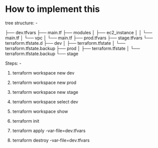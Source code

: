 # How to implement this 


tree structure: -


├── dev.tfvars
├── main.tf
├── modules
│   ├── ec2_instance
│   │   └── main.tf
│   └── vpc
│       └── main.tf
├── prod.tfvars
├── stage.tfvars
└── terraform.tfstate.d
    ├── dev
    │   ├── terraform.tfstate
    │   └── terraform.tfstate.backup
    ├── prod
    │   ├── terraform.tfstate
    │   └── terraform.tfstate.backup
    └── stage


Steps: -

1) terraform workspace new dev

2) terraform workspace new prod

3) terraform workspace new stage

4) terraform workspace select dev

5) terraform workspace show

6) terraform init

7) terraform apply -var-file=dev.tfvars

8) terraform destroy -var-file=dev.tfvars
